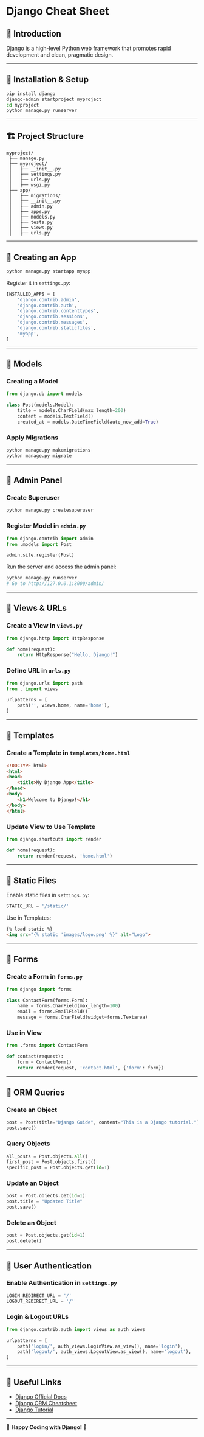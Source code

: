 # Django Cheat Sheet

## 📌 Introduction
Django is a high-level Python web framework that promotes rapid development and clean, pragmatic design.

---

## 🚀 Installation & Setup
```sh
pip install django
django-admin startproject myproject
cd myproject
python manage.py runserver
```

---

## 🏗️ Project Structure
```plaintext
myproject/
 ├── manage.py
 ├── myproject/
 │   ├── __init__.py
 │   ├── settings.py
 │   ├── urls.py
 │   ├── wsgi.py
 ├── app/
 │   ├── migrations/
 │   ├── __init__.py
 │   ├── admin.py
 │   ├── apps.py
 │   ├── models.py
 │   ├── tests.py
 │   ├── views.py
 │   ├── urls.py
```

---

## 🔹 Creating an App
```sh
python manage.py startapp myapp
```

Register it in `settings.py`:
```python
INSTALLED_APPS = [
    'django.contrib.admin',
    'django.contrib.auth',
    'django.contrib.contenttypes',
    'django.contrib.sessions',
    'django.contrib.messages',
    'django.contrib.staticfiles',
    'myapp',
]
```

---

## 🔹 Models
### Creating a Model
```python
from django.db import models

class Post(models.Model):
    title = models.CharField(max_length=200)
    content = models.TextField()
    created_at = models.DateTimeField(auto_now_add=True)
```

### Apply Migrations
```sh
python manage.py makemigrations
python manage.py migrate
```

---

## 🔹 Admin Panel
### Create Superuser
```sh
python manage.py createsuperuser
```

### Register Model in `admin.py`
```python
from django.contrib import admin
from .models import Post

admin.site.register(Post)
```

Run the server and access the admin panel:
```sh
python manage.py runserver
# Go to http://127.0.0.1:8000/admin/
```

---

## 🔹 Views & URLs
### Create a View in `views.py`
```python
from django.http import HttpResponse

def home(request):
    return HttpResponse("Hello, Django!")
```

### Define URL in `urls.py`
```python
from django.urls import path
from . import views

urlpatterns = [
    path('', views.home, name='home'),
]
```

---

## 🔹 Templates
### Create a Template in `templates/home.html`
```html
<!DOCTYPE html>
<html>
<head>
    <title>My Django App</title>
</head>
<body>
    <h1>Welcome to Django!</h1>
</body>
</html>
```

### Update View to Use Template
```python
from django.shortcuts import render

def home(request):
    return render(request, 'home.html')
```

---

## 🔹 Static Files
Enable static files in `settings.py`:
```python
STATIC_URL = '/static/'
```

Use in Templates:
```html
{% load static %}
<img src="{% static 'images/logo.png' %}" alt="Logo">
```

---

## 🔹 Forms
### Create a Form in `forms.py`
```python
from django import forms

class ContactForm(forms.Form):
    name = forms.CharField(max_length=100)
    email = forms.EmailField()
    message = forms.CharField(widget=forms.Textarea)
```

### Use in View
```python
from .forms import ContactForm

def contact(request):
    form = ContactForm()
    return render(request, 'contact.html', {'form': form})
```

---

## 🔹 ORM Queries
### Create an Object
```python
post = Post(title="Django Guide", content="This is a Django tutorial.")
post.save()
```

### Query Objects
```python
all_posts = Post.objects.all()
first_post = Post.objects.first()
specific_post = Post.objects.get(id=1)
```

### Update an Object
```python
post = Post.objects.get(id=1)
post.title = "Updated Title"
post.save()
```

### Delete an Object
```python
post = Post.objects.get(id=1)
post.delete()
```

---

## 🔹 User Authentication
### Enable Authentication in `settings.py`
```python
LOGIN_REDIRECT_URL = '/'
LOGOUT_REDIRECT_URL = '/'
```

### Login & Logout URLs
```python
from django.contrib.auth import views as auth_views

urlpatterns = [
    path('login/', auth_views.LoginView.as_view(), name='login'),
    path('logout/', auth_views.LogoutView.as_view(), name='logout'),
]
```

---

## 🎯 Useful Links
- [Django Official Docs](https://docs.djangoproject.com/en/stable/)
- [Django ORM Cheatsheet](https://django-orm-cookbook.readthedocs.io/)
- [Django Tutorial](https://tutorial.djangogirls.org/en/)

---

🚀 **Happy Coding with Django!** 🎉

